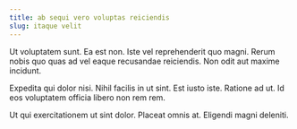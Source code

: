 ```yaml
---
title: ab sequi vero voluptas reiciendis
slug: itaque velit
---
```


Ut voluptatem sunt. Ea est non. Iste vel reprehenderit quo magni. Rerum nobis quo quas ad vel eaque recusandae reiciendis. Non odit aut maxime incidunt.

Expedita qui dolor nisi. Nihil facilis in ut sint. Est iusto iste. Ratione ad ut. Id eos voluptatem officia libero non rem rem.

Ut qui exercitationem ut sint dolor. Placeat omnis at. Eligendi magni deleniti.
